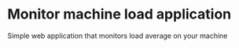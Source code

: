 # Monitor machine load application

Simple web application that monitors load average on your machine
